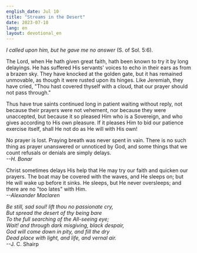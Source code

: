```yaml
---
english_date: Jul 10
title: "Streams in the Desert"
date: 2023-07-10
lang: en
layout: devotional_en
---
```





<p><em>I called upon him, but he gave me no answer</em> (S. of Sol. 5:6).

</p>

<p>The Lord, when He hath given great faith, hath been known to try it by long delayings. He has suffered His servants' voices to echo in their ears as from a brazen sky. They have knocked at the golden gate, but it has remained unmovable, as though it were rusted upon its hinges. Like Jeremiah, they have cried, "Thou hast covered thyself with a cloud, that our prayer should not pass through."

</p>

<p>Thus have true saints continued long in patient waiting without reply, not because their prayers were not vehement, nor because they were unaccepted, but because it so pleased Him who is a Sovereign, and who gives according to His own pleasure. If it pleases Him to bid our patience exercise itself, shall He not do as He will with His own!

</p>

<p>No prayer is lost. Praying breath was never spent in vain. There is no such thing as prayer unanswered or unnoticed by God, and some things that we count refusals or denials are simply delays.<br/> <em>--H. Bonar</em>

</p>

<p>Christ sometimes delays His help that He may try our faith and quicken our prayers. The boat may be covered with the waves, and He sleeps on; but He will wake up before it sinks. He sleeps, but He never oversleeps; and there are no "too lates" with Him.<br/> <em>--Alexander Maclaren</em>

</p>

<p><em>Be still, sad soul! lift thou no passionate cry,<br/> But spread the desert of thy being bare<br/> To the full searching of the All-seeing eye;<br/> Wait! and through dark misgiving, black despair,<br/> God will come down in pity, and fill the dry<br/> Dead place with light, and life, and vernal air.</em><br/> --J. C. Shairp

</p>

<p></p>